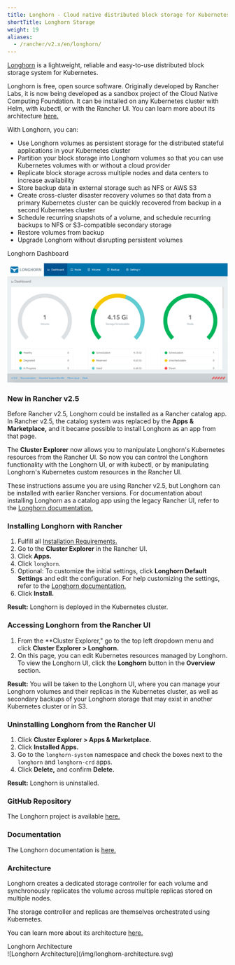 ```yaml
---
title: Longhorn - Cloud native distributed block storage for Kubernetes
shortTitle: Longhorn Storage
weight: 19
aliases:
  - /rancher/v2.x/en/longhorn/
---
```


[Longhorn](https://longhorn.io/) is a lightweight, reliable and easy-to-use distributed block storage system for Kubernetes.

Longhorn is free, open source software. Originally developed by Rancher Labs, it is now being developed as a sandbox project of the Cloud Native Computing Foundation. It can be installed on any Kubernetes cluster with Helm, with kubectl, or with the Rancher UI. You can learn more about its architecture [here.](https://longhorn.io/docs/1.0.2/concepts/)

With Longhorn, you can:

- Use Longhorn volumes as persistent storage for the distributed stateful applications in your Kubernetes cluster
- Partition your block storage into Longhorn volumes so that you can use Kubernetes volumes with or without a cloud provider
- Replicate block storage across multiple nodes and data centers to increase availability
- Store backup data in external storage such as NFS or AWS S3
- Create cross-cluster disaster recovery volumes so that data from a primary Kubernetes cluster can be quickly recovered from backup in a second Kubernetes cluster
- Schedule recurring snapshots of a volume, and schedule recurring backups to NFS or S3-compatible secondary storage
- Restore volumes from backup
- Upgrade Longhorn without disrupting persistent volumes

<figcaption>Longhorn Dashboard</figcaption>

![Longhorn Dashboard](/img/longhorn-screenshot.png)

### New in Rancher v2.5

Before Rancher v2.5, Longhorn could be installed as a Rancher catalog app. In Rancher v2.5, the catalog system was replaced by the **Apps & Marketplace,** and it became possible to install Longhorn as an app from that page.

The **Cluster Explorer** now allows you to manipulate Longhorn's Kubernetes resources from the Rancher UI. So now you can control the Longhorn functionality with the Longhorn UI, or with kubectl, or by manipulating Longhorn's Kubernetes custom resources in the Rancher UI.

These instructions assume you are using Rancher v2.5, but Longhorn can be installed with earlier Rancher versions. For documentation about installing Longhorn as a catalog app using the legacy Rancher UI, refer to the [Longhorn documentation.](https://longhorn.io/docs/1.0.2/deploy/install/install-with-rancher/)

### Installing Longhorn with Rancher

1. Fulfill all [Installation Requirements.](https://longhorn.io/docs/1.1.0/deploy/install/#installation-requirements)
1. Go to the **Cluster Explorer** in the Rancher UI.
1. Click **Apps.**
1. Click `longhorn`.
1. Optional: To customize the initial settings, click **Longhorn Default Settings** and edit the configuration. For help customizing the settings, refer to the [Longhorn documentation.](https://longhorn.io/docs/1.0.2/references/settings/)
1. Click **Install.**

**Result:** Longhorn is deployed in the Kubernetes cluster.

### Accessing Longhorn from the Rancher UI

1. From the **Cluster Explorer," go to the top left dropdown menu and click **Cluster Explorer > Longhorn.**
1. On this page, you can edit Kubernetes resources managed by Longhorn. To view the Longhorn UI, click the **Longhorn** button in the **Overview** section.

**Result:** You will be taken to the Longhorn UI, where you can manage your Longhorn volumes and their replicas in the Kubernetes cluster, as well as secondary backups of your Longhorn storage that may exist in another Kubernetes cluster or in S3.

### Uninstalling Longhorn from the Rancher UI

1. Click **Cluster Explorer > Apps & Marketplace.**
1. Click **Installed Apps.**
1. Go to the `longhorn-system` namespace and check the boxes next to the `longhorn` and `longhorn-crd` apps.
1. Click **Delete,** and confirm **Delete.**

**Result:** Longhorn is uninstalled.

### GitHub Repository

The Longhorn project is available [here.](https://github.com/longhorn/longhorn)

### Documentation

The Longhorn documentation is [here.](https://longhorn.io/docs/)

### Architecture

Longhorn creates a dedicated storage controller for each volume and synchronously replicates the volume across multiple replicas stored on multiple nodes.

The storage controller and replicas are themselves orchestrated using Kubernetes.

You can learn more about its architecture [here.](https://longhorn.io/docs/1.0.2/concepts/)

<figcaption>Longhorn Architecture</figcaption>
![Longhorn Architecture](/img/longhorn-architecture.svg)

